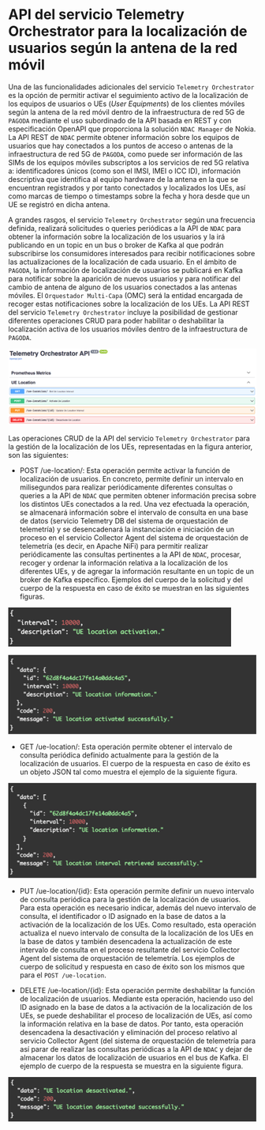 # API del servicio Telemetry Orchestrator para la localización de usuarios según la antena de la red móvil

Una de las funcionalidades adicionales del servicio `Telemetry Orchestrator` es la opción de permitir activar el seguimiento activo de la localización de los equipos de usuarios o UEs (_User Equipments_) de los clientes móviles según la antena de la red móvil dentro de la infraestructura de red 5G de `PAGODA` mediante el uso subordinado de la API basada en REST y con especificación OpenAPI que proporciona la solución `NDAC Manager` de Nokia. La API REST de `NDAC` permite obtener información sobre los equipos de usuarios que hay conectados a los puntos de acceso o antenas de la infraestructura de red 5G de `PAGODA`, como puede ser información de las SIMs de los equipos móviles subscriptos a los servicios de red 5G relativa a: identificadores únicos (como son el IMSI, IMEI o ICC ID), información descriptiva que identifica al equipo hardware de la antena en la que se encuentran registrados y por tanto conectados y localizados los UEs, así como marcas de tiempo o timestamps sobre la fecha y hora desde que un UE se registró en dicha antena.

A grandes rasgos, el servicio `Telemetry Orchestrator` según una frecuencia definida, realizará
solicitudes o queries periódicas a la API de `NDAC` para obtener la información sobre la localización de los usuarios y la irá publicando en un topic en un bus o broker de Kafka al que podrán subscribirse los consumidores interesados para recibir notificaciones sobre las actualizaciones de la localización de cada usuario. En el ámbito de `PAGODA`, la información de localización de usuarios se publicará en Kafka para notificar sobre la aparición de nuevos usuarios y para notificar del cambio de antena de alguno de los usuarios conectados a las antenas móviles. El `Orquestador Multi-Capa` (OMC) será la entidad encargada de recoger estas notificaciones sobre la localización de los UEs. La API REST del servicio `Telemetry Orchestrator` incluye la posibilidad de gestionar diferentes operaciones CRUD para poder habilitar o deshabilitar la localización activa de los usuarios móviles dentro de la infraestructura de `PAGODA`.

![Telemetry Orchetrator UE Location CRUD operations](docs/images/telemetry-orchestrator-crud-ue-location.png)

Las operaciones CRUD de la API del servicio `Telemetry Orchestrator` para la gestión de la localización de los UEs, representadas en la figura anterior, son las siguientes:

- POST /ue-location/: Esta operación permite activar la función de localización de usuarios. En concreto, permite definir un intervalo en milisegundos para realizar periódicamente diferentes consultas o queries a la API de `NDAC` que permiten obtener información precisa sobre los distintos UEs conectados a la red. Una vez efectuada la operación, se almacenará información sobre el intervalo de consulta en una base de datos (servicio Telemetry DB del sistema de orquestación de telemetría) y se desencadenará la instanciación e iniciación de un proceso en el servicio Collector Agent del sistema de orquestación de telemetría (es decir, en Apache NiFi) para permitir realizar periódicamente las consultas pertinentes a la API de `NDAC`, procesar, recoger y ordenar la información relativa a la localización de los diferentes UEs, y de agregar la información resultante en un topic de un broker de Kafka específico. Ejemplos del cuerpo de la solicitud y del cuerpo de la respuesta en caso de éxito se muestran en las siguientes figuras.

![POST UE location query](docs/images/telemetry-orchestrator-crud-ue-location-post-query.png)

![POST UE location response](docs/images/telemetry-orchestrator-crud-ue-location-post-response.png)

- GET /ue-location/: Esta operación permite obtener el intervalo de consulta periódica definido actualmente para la gestión de la localización de usuarios. El cuerpo de la respuesta en caso de éxito es un objeto JSON tal como muestra el ejemplo de la siguiente figura.

![GET UE location response](docs/images/telemetry-orchestrator-crud-ue-location-get-response.png)

- PUT /ue-location/{id}: Esta operación permite definir un nuevo intervalo de consulta periódica para la gestión de la localización de usuarios. Para esta operación es necesario indicar, además del nuevo intervalo de consulta, el identificador o ID asignado en la base de datos a la activación de la localización de los UEs. Como resultado, esta operación actualiza el nuevo intervalo de consulta de la localización de los UEs en la base de datos y también desencadena la actualización de este intervalo de consulta en el proceso resultante del servicio Collector Agent del sistema de orquestación de telemetría. Los ejemplos de cuerpo de solicitud y respuesta en caso de éxito son los mismos que para el `POST /ue-location`.

- DELETE /ue-location/{id}: Esta operación permite deshabilitar la función de localización de usuarios. Mediante esta operación, haciendo uso del ID asignado en la base de datos a la activación de la localización de los UEs, se puede deshabilitar el proceso de localización de UEs, así como la información relativa en la base de datos. Por tanto, esta operación desencadena la desactivación y eliminación del proceso relativo al servicio Collector Agent (del sistema de orquestación de telemetría para así parar de realizar las consultas periódicas a la API de ``NDAC`` y dejar de almacenar los datos de localización de usuarios en el bus de Kafka. El ejemplo de cuerpo de la respuesta se muestra en la siguiente figura.

![DELETE UE location response](docs/images/telemetry-orchestrator-crud-ue-location-delete-response.png)

